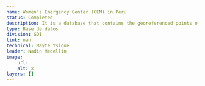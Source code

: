 ```yaml
---
name: Women's Emergency Center (CEM) in Peru
status: Completed
description: It is a database that contains the georeferenced points of the 355 emergency centers in Peru.These centers provide specialized and free public services, comprehensive and multidisciplinary care, for victims of violence against women and members of the family group and people affected by sexual violence.
type: Base de datos
division: GDI
link: nan
technical: Mayte Ysique
leader: Nadin Medellin
image: 
    url: 
    alt: x
layers: []
---
```

    